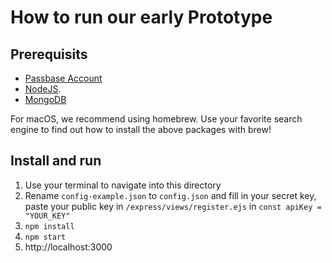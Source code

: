 # How to run our early Prototype

## Prerequisits
- [Passbase Account](https://passbase.com/)
- [NodeJS](https://nodejs.org/en/).
- [MongoDB](https://www.mongodb.com/de)

For macOS, we recommend using homebrew.
Use your favorite search engine to find out how to install
the above packages with brew!

## Install and run

1. Use your terminal to navigate into this directory
2. Rename `config-example.json` to `config.json` and fill in your secret key, paste your public key in `/express/views/register.ejs` in `const apiKey = "YOUR_KEY"`
3. `npm install`
4. `npm start`
5. http://localhost:3000
